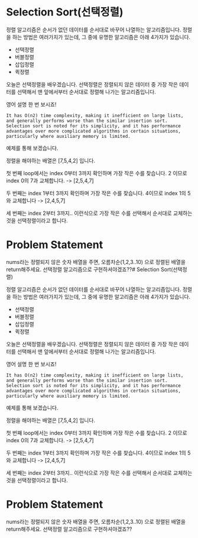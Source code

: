 # Selection Sort(선택정렬)

정렬 알고리즘은 순서가 없던 데이터를 순서대로 바꾸어 나열하는 알고리즘입니다.
정렬을 하는 방법은 여러가지가 있는데, 그 중에 유명한 알고리즘은 아래 4가지가 있습니다.
- 선택정렬
- 버블정렬
- 삽입정렬
- 퀵정렬 

오늘은 선택정렬을 배우겠습니다. 
선택정렬은 정렬되지 않은 데이터 중 가장 작은 데이터를 선택해서
맨 앞에서부터 순서대로 정렬해 나가는 알고리즘입니다.

영어 설명 한 번 보시죠!
```
It has O(n2) time complexity, making it inefficient on large lists, and generally performs worse than the similar insertion sort.
Selection sort is noted for its simplicity, and it has performance advantages over more complicated algorithms in certain situations, particularly where auxiliary memory is limited.
```

예제를 통해 보겠습니다.

정렬을 해야하는 배열은 [7,5,4,2] 입니다. 

첫 번째 loop에서는 index 0부터 3까지 확인하며 가장 작은 수를 찾습니다.
2 이므로 index 0의 7과 교체합니다. -> [2,5,4,7]


두 번째는 index 1부터 3까지 확인하며 가장 작은 수를 찾습니다.
4이므로 index 1의 5와 교체합니다 -> [2,4,5,7]

세 번째는 index 2부터 3까지.. 이런식으로 가장 작은 수를 선택해서 순서대로 교체하는 것을 선택정렬이라고 합니다.

# Problem Statement

nums라는 정렬되지 않은 숫자 배열을 주면, 오름차순(1,2,3..10) 으로 정렬된 배열을 return해주세요.
선택정렬 알고리즘으로 구현하셔야겠죠??# Selection Sort(선택정렬)

정렬 알고리즘은 순서가 없던 데이터를 순서대로 바꾸어 나열하는 알고리즘입니다.
정렬을 하는 방법은 여러가지가 있는데, 그 중에 유명한 알고리즘은 아래 4가지가 있습니다.
- 선택정렬
- 버블정렬
- 삽입정렬
- 퀵정렬 

오늘은 선택정렬을 배우겠습니다. 
선택정렬은 정렬되지 않은 데이터 중 가장 작은 데이터를 선택해서
맨 앞에서부터 순서대로 정렬해 나가는 알고리즘입니다.

영어 설명 한 번 보시죠!
```
It has O(n2) time complexity, making it inefficient on large lists, and generally performs worse than the similar insertion sort.
Selection sort is noted for its simplicity, and it has performance advantages over more complicated algorithms in certain situations, particularly where auxiliary memory is limited.
```

예제를 통해 보겠습니다.

정렬을 해야하는 배열은 [7,5,4,2] 입니다. 

첫 번째 loop에서는 index 0부터 3까지 확인하며 가장 작은 수를 찾습니다.
2 이므로 index 0의 7과 교체합니다. -> [2,5,4,7]


두 번째는 index 1부터 3까지 확인하며 가장 작은 수를 찾습니다.
4이므로 index 1의 5와 교체합니다 -> [2,4,5,7]

세 번째는 index 2부터 3까지.. 이런식으로 가장 작은 수를 선택해서 순서대로 교체하는 것을 선택정렬이라고 합니다.

# Problem Statement

nums라는 정렬되지 않은 숫자 배열을 주면, 오름차순(1,2,3..10) 으로 정렬된 배열을 return해주세요.
선택정렬 알고리즘으로 구현하셔야겠죠??